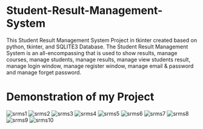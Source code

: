 # Student-Result-Management-System
This Student Result Management System Project in tkinter created based on python, tkinter, and SQLITE3 Database.
The Student Result Management System is an all-encompassing that is used to show results, manage courses, manage students,
manage results, manage view students result, manage login window, manage register window, manage email & password and manage forget password.

# Demonstration of my Project
![srms1](https://user-images.githubusercontent.com/73652119/153723668-f2cc0624-2fb6-4e26-b1d2-42c2278a9a93.png)
![srms2](https://user-images.githubusercontent.com/73652119/153723676-f85e5b1c-8672-4b5e-b0f8-ab829978701c.png)
![srms3](https://user-images.githubusercontent.com/73652119/153723683-fe87a49e-9413-4ed4-acd5-fa4a655610fd.png)
![srms4](https://user-images.githubusercontent.com/73652119/153723687-37866ae8-b527-436c-97c0-7ae7f468b192.png)
![srms5](https://user-images.githubusercontent.com/73652119/153723695-8cbb3d98-5942-4c1f-baa5-ec8754c9868e.png)
![srms6](https://user-images.githubusercontent.com/73652119/153723700-795613c0-8e4f-41a7-9cbd-1b3e1e6133b0.png)
![srms7](https://user-images.githubusercontent.com/73652119/153723705-3cf83c5c-ae35-42ef-bdc0-ad21eca8bf3d.png)
![srms8](https://user-images.githubusercontent.com/73652119/153723711-1e20cf0f-7a66-4077-bfe9-9f34003a66e3.png)
![srms9](https://user-images.githubusercontent.com/73652119/153723717-17e4ae67-93f1-4514-a85e-095d302a80f4.png)
![srms10](https://user-images.githubusercontent.com/73652119/153723722-4c352634-69e7-4d79-af36-5e97172381e2.png)
